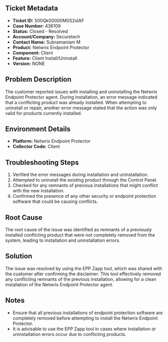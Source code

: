 ## Ticket Metadata
- **Ticket ID:** 500Qk00000M0S2sIAF
- **Case Number:** 436109
- **Status:** Closed - Resolved
- **Account/Company:** Securetech
- **Contact Name:** Subramaniam M
- **Product:** Netwrix Endpoint Protector
- **Component:** Client
- **Feature:** Client Install/Uninstall
- **Version:** NONE

## Problem Description
The customer reported issues with installing and uninstalling the Netwrix Endpoint Protector agent. During installation, an error message indicated that a conflicting product was already installed. When attempting to uninstall or repair, another error message stated that the action was only valid for products currently installed.

## Environment Details
- **Platform:** Netwrix Endpoint Protector
- **Collector Code:** Client

## Troubleshooting Steps
1. Verified the error messages during installation and uninstallation.
2. Attempted to uninstall the existing product through the Control Panel.
3. Checked for any remnants of previous installations that might conflict with the new installation.
4. Confirmed the presence of any other security or endpoint protection software that could be causing conflicts.

## Root Cause
The root cause of the issue was identified as remnants of a previously installed conflicting product that were not completely removed from the system, leading to installation and uninstallation errors.

## Solution
The issue was resolved by using the EPP Zapp tool, which was shared with the customer after confirming the disclaimer. This tool effectively removed any conflicting remnants of the previous installation, allowing for a clean installation of the Netwrix Endpoint Protector agent.

## Notes
- Ensure that all previous installations of endpoint protection software are completely removed before attempting to install the Netwrix Endpoint Protector.
- It is advisable to use the EPP Zapp tool in cases where installation or uninstallation errors occur due to conflicting products.